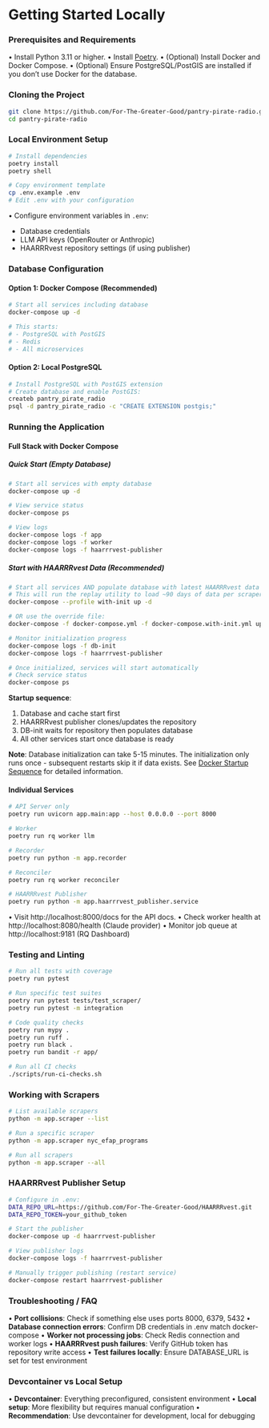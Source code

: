 # Getting Started Locally

### Prerequisites and Requirements
• Install Python 3.11 or higher.
• Install [Poetry](https://python-poetry.org/docs/#installation).
• (Optional) Install Docker and Docker Compose.
• (Optional) Ensure PostgreSQL/PostGIS are installed if you don’t use Docker for the database.

### Cloning the Project
```bash
git clone https://github.com/For-The-Greater-Good/pantry-pirate-radio.git
cd pantry-pirate-radio
```

### Local Environment Setup
```bash
# Install dependencies
poetry install
poetry shell

# Copy environment template
cp .env.example .env
# Edit .env with your configuration
```

• Configure environment variables in `.env`:
  - Database credentials
  - LLM API keys (OpenRouter or Anthropic)
  - HAARRRvest repository settings (if using publisher)

### Database Configuration

#### Option 1: Docker Compose (Recommended)
```bash
# Start all services including database
docker-compose up -d

# This starts:
# - PostgreSQL with PostGIS
# - Redis
# - All microservices
```

#### Option 2: Local PostgreSQL
```bash
# Install PostgreSQL with PostGIS extension
# Create database and enable PostGIS:
createb pantry_pirate_radio
psql -d pantry_pirate_radio -c "CREATE EXTENSION postgis;"
```

### Running the Application

#### Full Stack with Docker Compose

##### Quick Start (Empty Database)
```bash
# Start all services with empty database
docker-compose up -d

# View service status
docker-compose ps

# View logs
docker-compose logs -f app
docker-compose logs -f worker
docker-compose logs -f haarrrvest-publisher
```

##### Start with HAARRRvest Data (Recommended)
```bash
# Start all services AND populate database with latest HAARRRvest data
# This will run the replay utility to load ~90 days of data per scraper
docker-compose --profile with-init up -d

# OR use the override file:
docker-compose -f docker-compose.yml -f docker-compose.with-init.yml up -d

# Monitor initialization progress
docker-compose logs -f db-init
docker-compose logs -f haarrrvest-publisher

# Once initialized, services will start automatically
# Check service status
docker-compose ps
```

**Startup sequence**:
1. Database and cache start first
2. HAARRRvest publisher clones/updates the repository
3. DB-init waits for repository then populates database
4. All other services start once database is ready

**Note**: Database initialization can take 5-15 minutes. The initialization only runs once - subsequent restarts skip it if data exists. See [Docker Startup Sequence](docker-startup-sequence.md) for detailed information.

#### Individual Services
```bash
# API Server only
poetry run uvicorn app.main:app --host 0.0.0.0 --port 8000

# Worker
poetry run rq worker llm

# Recorder
poetry run python -m app.recorder

# Reconciler
poetry run rq worker reconciler

# HAARRRvest Publisher
poetry run python -m app.haarrrvest_publisher.service
```

• Visit http://localhost:8000/docs for the API docs.
• Check worker health at http://localhost:8080/health (Claude provider)
• Monitor job queue at http://localhost:9181 (RQ Dashboard)

### Testing and Linting
```bash
# Run all tests with coverage
poetry run pytest

# Run specific test suites
poetry run pytest tests/test_scraper/
poetry run pytest -m integration

# Code quality checks
poetry run mypy .
poetry run ruff .
poetry run black .
poetry run bandit -r app/

# Run all CI checks
./scripts/run-ci-checks.sh
```

### Working with Scrapers
```bash
# List available scrapers
python -m app.scraper --list

# Run a specific scraper
python -m app.scraper nyc_efap_programs

# Run all scrapers
python -m app.scraper --all
```

### HAARRRvest Publisher Setup
```bash
# Configure in .env:
DATA_REPO_URL=https://github.com/For-The-Greater-Good/HAARRRvest.git
DATA_REPO_TOKEN=your_github_token

# Start the publisher
docker-compose up -d haarrrvest-publisher

# View publisher logs
docker-compose logs -f haarrrvest-publisher

# Manually trigger publishing (restart service)
docker-compose restart haarrrvest-publisher
```

### Troubleshooting / FAQ
• **Port collisions**: Check if something else uses ports 8000, 6379, 5432
• **Database connection errors**: Confirm DB credentials in .env match docker-compose
• **Worker not processing jobs**: Check Redis connection and worker logs
• **HAARRRvest push failures**: Verify GitHub token has repository write access
• **Test failures locally**: Ensure DATABASE_URL is set for test environment

### Devcontainer vs Local Setup
• **Devcontainer**: Everything preconfigured, consistent environment
• **Local setup**: More flexibility but requires manual configuration
• **Recommendation**: Use devcontainer for development, local for debugging
